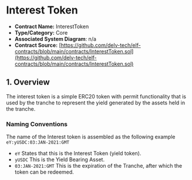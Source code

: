 # Interest Token

* **Contract Name:** InterestToken
* **Type/Category:** Core
* **Associated System Diagram**: n/a
* **Contract Source:** [https://github.com/delv-tech/elf-contracts/blob/main/contracts/InterestToken.sol](https://github.com/delv-tech/elf-contracts/blob/main/contracts/InterestToken.sol)

## 1. Overview

The interest token is a simple ERC20 token with permit functionality that is used by the tranche to represent the yield generated by the assets held in the tranche.

### **Naming Conventions**

The name of the Interest token is assembled as the following example `eY:yUSDC:03:JAN-2021:GMT`

* `eY` States that this is the Interest Token (yield token).
* `yUSDC` This is the Yield Bearing Asset.
* `03:JAN-2021:GMT` This is the expiration of the Tranche, after which the token can be redeemed.

